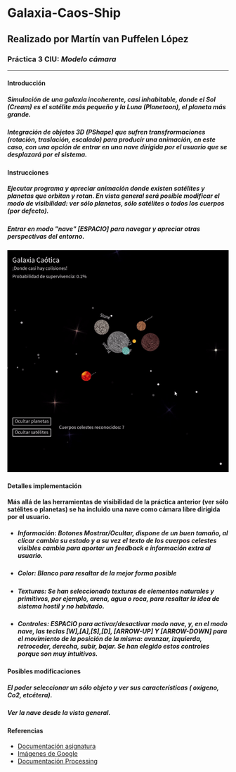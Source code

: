 # Galaxia-Caos-Ship
## Realizado por Martín van Puffelen López
### Práctica 3 CIU: *Modelo cámara*
___

#### Introducción
##### Simulación de una galaxia incoherente, casi inhabitable, donde el Sol (Cream) es el satélite más pequeño y la Luna (Planetoon), el planeta más grande.
##### Integración de objetos 3D (PShape) que sufren transfrormaciones (rotación, traslación, escalado) para producir una animación, en este caso, con una opción de entrar en una nave dirigida por el usuario que se desplazará por el sistema.

#### Instrucciones
##### Ejecutar programa y apreciar animación donde existen satélites y planetas que orbitan y rotan. En vista general será posible modificar el modo de visibilidad: ver sólo planetas, sólo satélites o todos los cuerpos (por defecto).
##### Entrar en modo "nave" *[ESPACIO]* para navegar y apreciar otras perspectivas del entorno.

![GIF Principal](https://github.com/martinvplopez/Galaxia-Caos-CIU/blob/main/images/presentation.gif)

#### Detalles implementación
#### Más allá de las herramientas de visibilidad de la práctica anterior (ver sólo satélites o planetas) se ha incluido una nave como cámara libre dirigida por el usuario.
- ##### **Información**: *Botones Mostrar/Ocultar*, dispone de un buen tamaño, al clicar cambia su estado y a su vez el texto de los cuerpos celestes visibles cambia para aportar un feedback e información extra al usuario. 
- ##### **Color**: Blanco para resaltar de la mejor forma posible 
- ##### **Texturas**: Se han seleccionado texturas de elementos naturales y primitivos, por ejemplo, arena, agua o roca, para resaltar la idea de sistema hostil y no habitado.
- ##### **Controles**: *ESPACIO* para activar/desactivar modo nave, y, en el modo nave, las teclas [*W*],[*A*],[*S*],[*D*], [*ARROW-UP*] Y [*ARROW-DOWN*] para el movimiento de la posición de la misma: avanzar, izquierda, retroceder, derecha, subir, bajar. Se han elegido estos controles porque son muy intuitivos.

#### Posibles modificaciones
##### El poder seleccionar un sólo objeto y ver sus características ( oxígeno, Co2, etcétera).
##### Ver la nave desde la vista general.

#### Referencias
- [Documentación asignatura](https://github.com/otsedom/otsedom.github.io/blob/main/CIU/P4/README.md)
- [Imágenes de Google](https://www.google.com/imghp?hl=EN)
- [Documentación Processing](https://processing.org/reference)
